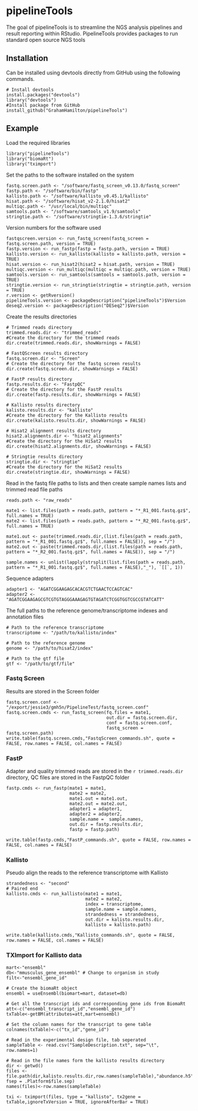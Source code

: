 # pipelineTools

<!-- badges: start -->
<!-- badges: end -->

The goal of pipelineTools is to streamline the NGS analysis pipelines and result reporting within RStudio. PipelineTools
provides packages to run standard open source NGS tools

## Installation
Can be installed using devtools directly from GitHub using the following commands.
```{r}
# Install devtools
install.packages("devtools")
library("devtools")
#Install package from GitHub
install_github("GrahamHamilton/pipelineTools")
```

## Example
Load the required libraries
```{r load libraries}
library("pipelineTools")
library("biomaRt")
library("tximport")
```
Set the paths to the software installed on the system
```{r software paths, echo = FALSE}
fastq.screen.path <- "/software/fastq_screen_v0.13.0/fastq_screen"
fastp.path <- "/software/bin/fastp"
kallisto.path <- "/software/kallisto_v0.45.1/kallisto"
hisat.path <- "/software/hisat_v2-2.1.0/hisat2"
multiqc.path <- "/usr/local/bin/multiqc"
samtools.path <- "/software/samtools_v1.9/samtools"
stringtie.path <- "/software/stringtie-1.3.6/stringtie"
```

Version numbers for the software used
```{r versions, warning=FALSE, echo = FALSE}
fastqscreen.version <- run_fastq_screen(fastq_screen = fastq.screen.path, version = TRUE)
fastp.version <- run_fastp(fastp = fastp.path, version = TRUE)
kallisto.version <- run_kallisto(kallisto = kallisto.path, version = TRUE)
hisat.version <- run_hisat2(hisat2 = hisat.path, version = TRUE)
multiqc.version <- run_multiqc(multiqc = multiqc.path, version = TRUE)
samtools.version <- run_samtools(samtools = samtools.path, version = TRUE)
stringtie.version <- run_stringtie(stringtie = stringtie.path, version = TRUE)
r.version <- getRversion()
pipelineTools.version <- packageDescription("pipelineTools")$Version
deseq2.version <- packageDescription("DESeq2")$Version
```

Create the results directories
```{r results directories}
# Trimmed reads directory
trimmed.reads.dir <- "trimmed_reads"
#Create the directory for the trimmed reads
dir.create(trimmed.reads.dir, showWarnings = FALSE)

# FastQScreen results directory
fastq.screen.dir <- "Screen"
# Create the directory for the fastq screen results
dir.create(fastq.screen.dir, showWarnings = FALSE)

# FastP results directory
fastp.results.dir <- "FastpQC"
# Create the directory for the FastP results
dir.create(fastp.results.dir, showWarnings = FALSE)

# Kallisto results directory
kalisto.results.dir <- "kallisto"
#Create the directory for the Kallisto results
dir.create(kalisto.results.dir, showWarnings = FALSE)

# Hisat2 alignment results directory
hisat2.alignments.dir <- "hisat2_alignments"
#Create the directory for the HiSat2 results
dir.create(hisat2.alignments.dir, showWarnings = FALSE)

# Stringtie results directory
stringtie.dir <- "stringtie"
#Create the directory for the HiSat2 results
dir.create(stringtie.dir, showWarnings = FALSE)
```

Read in the fastq file paths to lists and then create sample names lists and trimmed read file paths
```{r setup files}
reads.path <- "raw_reads"

mate1 <- list.files(path = reads.path, pattern = "*_R1_001.fastq.gz$", full.names = TRUE)
mate2 <- list.files(path = reads.path, pattern = "*_R2_001.fastq.gz$", full.names = TRUE)

mate1.out <- paste(trimmed.reads.dir,(list.files(path = reads.path, pattern = "*_R1_001.fastq.gz$", full.names = FALSE)), sep = "/")
mate2.out <- paste(trimmed.reads.dir,(list.files(path = reads.path, pattern = "*_R2_001.fastq.gz$", full.names = FALSE)), sep = "/")

sample.names <- unlist(lapply(strsplit(list.files(path = reads.path, pattern = "*_R1_001.fastq.gz$", full.names = FALSE),"_"), `[[`, 1))
```

Sequence adapters
```{r sequence adapters}
adapter1 <- "AGATCGGAAGAGCACACGTCTGAACTCCAGTCAC"
adapter2 <- "AGATCGGAAGAGCGTCGTGTAGGGAAAGAGTGTAGATCTCGGTGGTCGCCGTATCATT"
```

The full paths to the reference genome/transcriptome indexes and annotation files
```{r references}
# Path to the reference transcriptome
transcriptome <- "/path/to/kallisto/index"

# Path to the reference genome
genome <- "/path/to/hisat2/index"

# Path to the gtf file
gtf <- "/path/to/gtf/file"
```
### Fastq Screen
Results are stored in the Screen folder
```{r fastqscreen, echo = FALSE, eval = eval}
fastq.screen.conf <- "/export/jessie3/gmh5n/PipelineTest/fastq_screen.conf"
fastq.screen.cmds <- run_fastq_screen(fq.files = mate1,
                                      out.dir = fastq.screen.dir,
                                      conf = fastq.screen.conf,
                                      fastq_screen = fastq.screen.path)
write.table(fastq.screen.cmds,"FastqScreen_commands.sh", quote = FALSE, row.names = FALSE, col.names = FALSE)
```

### FastP
Adapter and quality trimmed reads are stored in the `r trimmed.reads.dir` directory, QC files are stored in the FastpQC folder
```{r fastp, echo = FALSE, eval = eval}
fastp.cmds <- run_fastp(mate1 = mate1,
                        mate2 = mate2,
                        mate1.out = mate1.out,
                        mate2.out = mate2.out,
                        adapter1 = adapter1,
                        adapter2 = adapter2,
                        sample.name =  sample.names,
                        out.dir = fastp.results.dir,
                        fastp = fastp.path)

write.table(fastp.cmds,"FastP_commands.sh", quote = FALSE, row.names = FALSE, col.names = FALSE)
```

### Kallisto
Pseudo align the reads to the reference transcriptome with Kallisto
```{r kallisto, echo = FALSE, eval = eval}
strandedness <- "second"
# Paired end
kallisto.cmds <- run_kallisto(mate1 = mate1,
                              mate2 = mate2,
                              index = transcriptome,
                              sample.name = sample.names,
                              strandedness = strandedness,
                              out.dir = kalisto.results.dir,
                              kallisto = kallisto.path)

write.table(kallisto.cmds,"Kallisto_commands.sh", quote = FALSE, row.names = FALSE, col.names = FALSE)
```

### TXImport for Kallisto data
```{r include=FALSE}
mart<-"ensembl"
db<-"mmusculus_gene_ensembl" # Change to organism in study
filt<-"ensembl_gene_id"

# Create the biomaRt object
ensembl = useEnsembl(biomart=mart, dataset=db)

# Get all the transcript ids and corresponding gene ids from BiomaRt
att<-c("ensembl_transcript_id","ensembl_gene_id")
txTable<-getBM(attributes=att,mart=ensembl)

# Set the column names for the transcript to gene table
colnames(txTable)<-c("tx_id","gene_id")

# Read in the experimental design file, tab seperated
sampleTable <- read.csv("SampleDescription.txt", sep="\t", row.names=1)

# Read in the file names form the kallisto results directory
dir <- getwd()
files <- file.path(dir,kalisto.results.dir,row.names(sampleTable),"abundance.h5", fsep = .Platform$file.sep)
names(files)<-row.names(sampleTable)
 
txi <- tximport(files, type = "kallisto", tx2gene = txTable,ignoreTxVersion = TRUE, ignoreAfterBar = TRUE)
```
